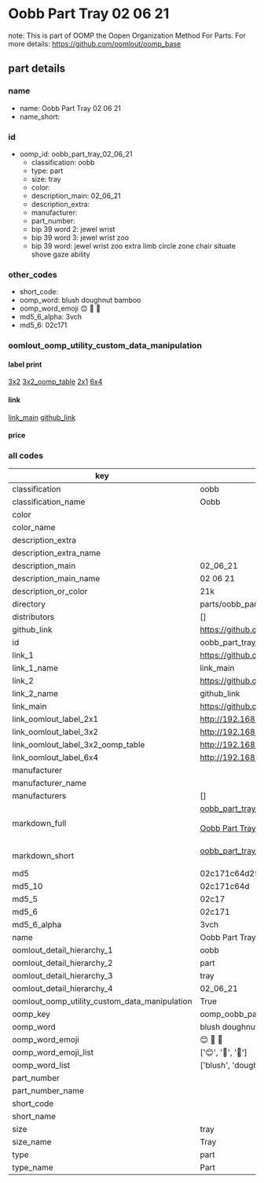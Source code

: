 # Oobb Part Tray 02 06 21  

note: This is part of OOMP the Oopen Organization Method For Parts. For more details: https://github.com/oomlout/oomp_base

##  part details





### name
* name: Oobb Part Tray 02 06 21
* name_short: 
### id
* oomp_id: oobb_part_tray_02_06_21
  * classification: oobb
  * type: part
  * size: tray
  * color: 
  * description_main: 02_06_21
  * description_extra: 
  * manufacturer: 
  * part_number: 
  * bip 39 word 2: jewel wrist
  * bip 39 word 3: jewel wrist zoo
  * bip 39 word: jewel wrist zoo extra limb circle zone chair situate shove gaze ability

### other_codes
* short_code: 
* oomp_word: blush doughnut bamboo
* oomp_word_emoji :blush: :doughnut: :bamboo:
* md5_6_alpha: 3vch
* md5_6: 02c171






### oomlout_oomp_utility_custom_data_manipulation
#### label print
[3x2](http://192.168.1.245:1112/?label=oomp%203vch)
[3x2_oomp_table](http://192.168.1.107:1112/?label=oomp%203vch)
[2x1](http://192.168.1.242:1112/?label=oomp%203vch)
[6x4](http://192.168.1.55:1112/?label=oomp%203vch)    

#### link

[link_main](https://github.com/oomlout/oomlout_oomp_current_version_messy/tree/main/parts/oobb_part_tray_02_06_21) [github_link](https://github.com/oomlout/oomlout_oomp_part_src/tree/main/parts/oobb_part_tray_02_06_21)                             

#### price







### all codes 
| key | value |  
| --- | --- |  
| classification | oobb |  
| classification_name | Oobb |  
| color |  |  
| color_name |  |  
| description_extra |  |  
| description_extra_name |  |  
| description_main | 02_06_21 |  
| description_main_name | 02 06 21 |  
| description_or_color | 21k |  
| directory | parts/oobb_part_tray_02_06_21 |  
| distributors | [] |  
| github_link | https://github.com/oomlout/oomlout_oomp_part_src/tree/main/parts/oobb_part_tray_02_06_21 |  
| id | oobb_part_tray_02_06_21 |  
| link_1 | https://github.com/oomlout/oomlout_oomp_current_version_messy/tree/main/parts/oobb_part_tray_02_06_21 |  
| link_1_name | link_main |  
| link_2 | https://github.com/oomlout/oomlout_oomp_part_src/tree/main/parts/oobb_part_tray_02_06_21 |  
| link_2_name | github_link |  
| link_main | https://github.com/oomlout/oomlout_oomp_current_version_messy/tree/main/parts/oobb_part_tray_02_06_21 |  
| link_oomlout_label_2x1 | http://192.168.1.242:1112/?label=oomp%203vch |  
| link_oomlout_label_3x2 | http://192.168.1.245:1112/?label=oomp%203vch |  
| link_oomlout_label_3x2_oomp_table | http://192.168.1.107:1112/?label=oomp%203vch |  
| link_oomlout_label_6x4 | http://192.168.1.55:1112/?label=oomp%203vch |  
| manufacturer |  |  
| manufacturer_name |  |  
| manufacturers | [] |  
| markdown_full | [oobb_part_tray_02_06_21](https://github.com/oomlout/oomlout_oomp_current_version_messy/tree/main/parts/oobb_part_tray_02_06_21)<br>[](https://github.com/oomlout/oomlout_oomp_current_version_messy/tree/main/parts/oobb_part_tray_02_06_21)<br>[Oobb Part Tray 02 06 21](https://github.com/oomlout/oomlout_oomp_current_version_messy/tree/main/parts/oobb_part_tray_02_06_21)<br><br> |  
| markdown_short | [oobb_part_tray_02_06_21](https://github.com/oomlout/oomlout_oomp_current_version_messy/tree/main/parts/oobb_part_tray_02_06_21)<br><br> |  
| md5 | 02c171c64d25dff8a4c0e511ffff9bbf |  
| md5_10 | 02c171c64d |  
| md5_5 | 02c17 |  
| md5_6 | 02c171 |  
| md5_6_alpha | 3vch |  
| name | Oobb Part Tray 02 06 21 |  
| oomlout_detail_hierarchy_1 | oobb |  
| oomlout_detail_hierarchy_2 | part |  
| oomlout_detail_hierarchy_3 | tray |  
| oomlout_detail_hierarchy_4 | 02_06_21 |  
| oomlout_oomp_utility_custom_data_manipulation | True |  
| oomp_key | oomp_oobb_part_tray_02_06_21 |  
| oomp_word | blush doughnut bamboo |  
| oomp_word_emoji | :blush: :doughnut: :bamboo: |  
| oomp_word_emoji_list | [':blush:', ':doughnut:', ':bamboo:'] |  
| oomp_word_list | ['blush', 'doughnut', 'bamboo'] |  
| part_number |  |  
| part_number_name |  |  
| short_code |  |  
| short_name |  |  
| size | tray |  
| size_name | Tray |  
| type | part |  
| type_name | Part |  
